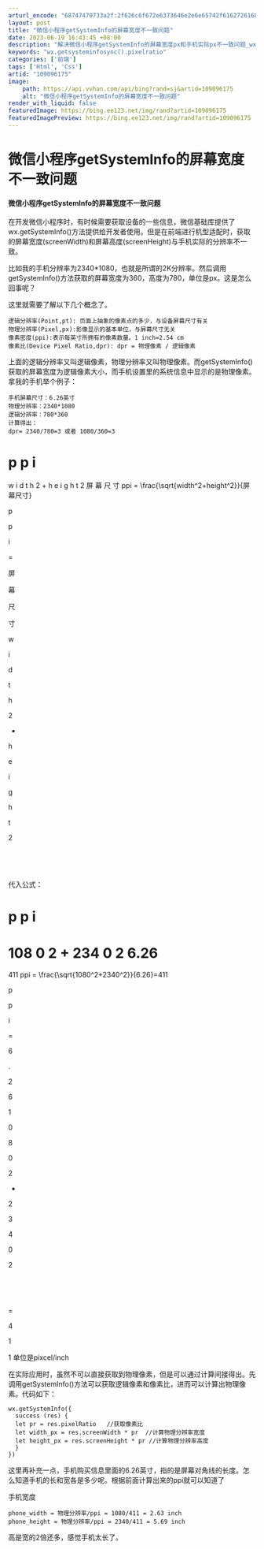 ```yaml
---
arturl_encode: "68747470733a2f:2f626c6f672e6373646e2e6e65742f6162726168616d37362f:61727469636c652f64657461696c732f313039303936313735"
layout: post
title: "微信小程序getSystemInfo的屏幕宽度不一致问题"
date: 2023-06-19 16:43:45 +08:00
description: "解决微信小程序getSystemInfo的屏幕宽度px和手机实际px不一致问题_wx.getsyst"
keywords: "wx.getsysteminfosync().pixelratio"
categories: ['前端']
tags: ['Html', 'Css']
artid: "109096175"
image:
    path: https://api.vvhan.com/api/bing?rand=sj&artid=109096175
    alt: "微信小程序getSystemInfo的屏幕宽度不一致问题"
render_with_liquid: false
featuredImage: https://bing.ee123.net/img/rand?artid=109096175
featuredImagePreview: https://bing.ee123.net/img/rand?artid=109096175
---
```


# 微信小程序getSystemInfo的屏幕宽度不一致问题

#### 微信小程序getSystemInfo的屏幕宽度不一致问题

在开发微信小程序时，有时候需要获取设备的一些信息，微信基础库提供了wx.getSystemInfo()方法提供给开发者使用。但是在前端进行机型适配时，获取的屏幕宽度(screenWidth)和屏幕高度(screenHeight)与手机实际的分辨率不一致。
  
比如我的手机分辨率为2340*1080，也就是所谓的2K分辨率。然后调用getSystemInfo()方法获取的屏幕宽度为360，高度为780，单位是px。这是怎么回事呢？
  
这里就需要了解以下几个概念了。

```
逻辑分辨率(Point,pt): 页面上抽象的像素点的多少，与设备屏幕尺寸有关
物理分辨率(Pixel,px):影像显示的基本单位，与屏幕尺寸无关
像素密度(ppi):表示每英寸所拥有的像素数量。1 inch=2.54 cm
像素比(Device Pixel Ratio,dpr): dpr = 物理像素 / 逻辑像素

```

上面的逻辑分辨率又叫逻辑像素，物理分辨率又叫物理像素。而getSystemInfo()获取的屏幕宽度为逻辑像素大小，而手机设置里的系统信息中显示的是物理像素。拿我的手机举个例子：

```
手机屏幕尺寸：6.26英寸
物理分辨率：2340*1080
逻辑分辨率：780*360
计算得出：
dpr= 2340/780=3 或者 1080/360=3

```

p
p
i
=
w
i
d
t
h
2
+
h
e
i
g
h
t
2
屏
幕
尺
寸
ppi = \frac{\sqrt{width^2+height^2}}{屏幕尺寸}





p

p

i



=

















屏

幕

尺

寸




















w

i

d

t


h









2

+

h

e

i

g

h


t









2


​


​

  
代入公式：
  



p
p
i
=
108
0
2
+
234
0
2
6.26
=
411
ppi = \frac{\sqrt{1080^2+2340^2}}{6.26}=411





p

p

i



=

















6

.

2

6




















1

0

8


0









2

+

2

3

4


0









2


​


​




=





4

1

1
单位是pixcel/inch
  
在实际应用时，虽然不可以直接获取到物理像素，但是可以通过计算间接得出。先调用getSystemInfo()方法可以获取逻辑像素和像素比，进而可以计算出物理像素。代码如下：

```
wx.getSystemInfo({
  success (res) {
  let pr = res.pixelRatio   //获取像素比
  let width_px = res.screenWidth * pr  //计算物理分辨率宽度
  let height_px = res.screenHeight * pr //计算物理分辨率高度
  }
})

```

这里再补充一点，手机购买信息里面的6.26英寸，指的是屏幕对角线的长度。怎么知道手机的长和宽各是多少呢。根据前面计算出来的ppi就可以知道了
  
手机宽度

```
phone_width = 物理分辨率/ppi = 1080/411 = 2.63 inch
phone_height = 物理分辨率/ppi = 2340/411 = 5.69 inch

```

高是宽的2倍还多，感觉手机太长了。